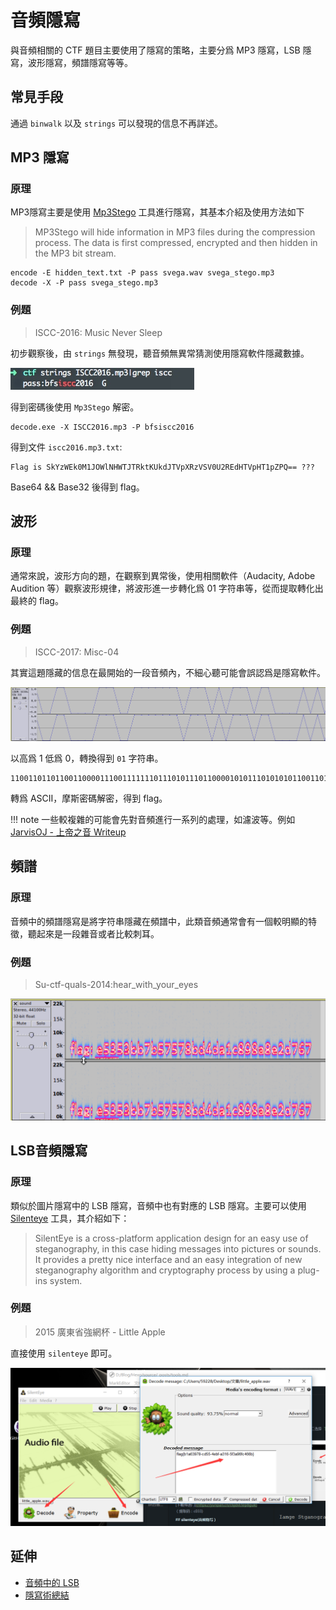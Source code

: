 # 音頻隱寫

與音頻相關的 CTF 題目主要使用了隱寫的策略，主要分爲 MP3 隱寫，LSB 隱寫，波形隱寫，頻譜隱寫等等。

## 常見手段

通過 `binwalk` 以及 `strings` 可以發現的信息不再詳述。

## MP3 隱寫

### 原理

MP3隱寫主要是使用 [Mp3Stego](http://www.petitcolas.net/steganography/mp3stego/) 工具進行隱寫，其基本介紹及使用方法如下

> MP3Stego will hide information in MP3 files during the compression process. The data is first compressed, encrypted and then hidden in the MP3 bit stream.

```shell
encode -E hidden_text.txt -P pass svega.wav svega_stego.mp3
decode -X -P pass svega_stego.mp3
```

### 例題

> ISCC-2016: Music Never Sleep

初步觀察後，由 `strings` 無發現，聽音頻無異常猜測使用隱寫軟件隱藏數據。

![](./figure/1.jpg)

得到密碼後使用 `Mp3Stego` 解密。

```shell
decode.exe -X ISCC2016.mp3 -P bfsiscc2016
```

得到文件 `iscc2016.mp3.txt`:
```
Flag is SkYzWEk0M1JOWlNHWTJTRktKUkdJTVpXRzVSV0U2REdHTVpHT1pZPQ== ???
```

Base64 && Base32 後得到 flag。

## 波形

### 原理

通常來說，波形方向的題，在觀察到異常後，使用相關軟件（Audacity, Adobe Audition 等）觀察波形規律，將波形進一步轉化爲 01 字符串等，從而提取轉化出最終的 flag。

### 例題

> ISCC-2017: Misc-04

其實這題隱藏的信息在最開始的一段音頻內，不細心聽可能會誤認爲是隱寫軟件。

![](./figure/3.png)

以高爲 1 低爲 0，轉換得到 `01` 字符串。

```
110011011011001100001110011111110111010111011000010101110101010110011011101011101110110111011110011111101
```

轉爲 ASCII，摩斯密碼解密，得到 flag。

!!! note
    一些較複雜的可能會先對音頻進行一系列的處理，如濾波等。例如 [JarvisOJ - 上帝之音 Writeup](https://www.40huo.cn/blog/jarvisoj-misc-writeup.html)

## 頻譜

### 原理

音頻中的頻譜隱寫是將字符串隱藏在頻譜中，此類音頻通常會有一個較明顯的特徵，聽起來是一段雜音或者比較刺耳。

### 例題

> Su-ctf-quals-2014:hear_with_your_eyes

![](./figure/4.png)

## LSB音頻隱寫

### 原理

類似於圖片隱寫中的 LSB 隱寫，音頻中也有對應的 LSB 隱寫。主要可以使用 [Silenteye](http://silenteye.v1kings.io/) 工具，其介紹如下：

> SilentEye is a cross-platform application design for an easy use of steganography, in this case hiding messages into pictures or sounds. It provides a pretty nice interface and an easy integration of new steganography algorithm and cryptography process by using a plug-ins system.

### 例題

> 2015 廣東省強網杯 - Little Apple

直接使用 `silenteye` 即可。

![](./figure/2.jpg)

## 延伸

-   [音頻中的 LSB](https://ethackal.github.io/2015/10/05/derbycon-ctf-wav-steganography/)
-   [隱寫術總結](http://bobao.360.cn/learning/detail/243.html)
